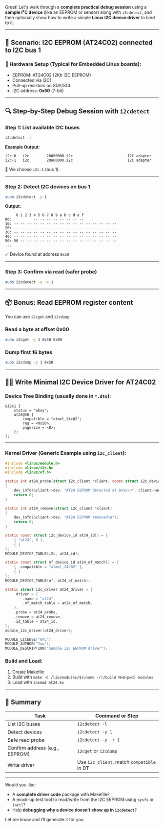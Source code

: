 Great! Let's walk through a **complete practical debug session** using a **sample I²C device** (like an EEPROM or sensor) along with `i2cdetect`, and then optionally show how to write a simple **Linux I2C device driver** to bind to it.

---

## 🧪 Scenario: I2C EEPROM (AT24C02) connected to I2C bus 1

### 🧰 Hardware Setup (Typical for Embedded Linux boards):

* EEPROM: AT24C02 (2Kb I2C EEPROM)
* Connected via I2C1
* Pull-up resistors on SDA/SCL
* I2C address: **0x50** (7-bit)

---

## 🔍 Step-by-Step Debug Session with `i2cdetect`

### Step 1: List available I2C buses

```bash
i2cdetect -l
```

**Example Output:**

```
i2c-0   i2c        20800000.i2c                         I2C adapter
i2c-1   i2c        20a00000.i2c                         I2C adapter
```

📌 We choose `i2c-1` (bus 1).

---

### Step 2: Detect I2C devices on bus 1

```bash
sudo i2cdetect -y 1
```

**Output:**

```
     0 1 2 3 4 5 6 7 8 9 a b c d e f
00:          -- -- -- -- -- -- -- --
10: -- -- -- -- -- -- -- -- -- -- -- -- -- -- -- --
20: -- -- -- -- -- -- -- -- -- -- -- -- -- -- -- --
30: -- -- -- -- -- -- -- -- -- -- -- -- -- -- -- --
40: -- -- -- -- -- -- -- -- -- -- -- -- -- -- -- --
50: 50 -- -- -- -- -- -- -- -- -- -- -- -- -- -- --
...
```

✅ Device found at address `0x50`

---

### Step 3: Confirm via read (safer probe)

```bash
sudo i2cdetect -y -r 1
```

---

## 📦 Bonus: Read EEPROM register content

You can use `i2cget` and `i2cdump`:

### Read a byte at offset 0x00

```bash
sudo i2cget -y 1 0x50 0x00
```

### Dump first 16 bytes

```bash
sudo i2cdump -y 1 0x50
```

---

## 🧑‍💻 Write Minimal I2C Device Driver for AT24C02

### Device Tree Binding (usually done in `*.dts`):

```dts
&i2c1 {
    status = "okay";
    at24@50 {
        compatible = "atmel,24c02";
        reg = <0x50>;
        pagesize = <8>;
    };
};
```

---

### Kernel Driver (Generic Example using `i2c_client`):

```c
#include <linux/module.h>
#include <linux/i2c.h>
#include <linux/of.h>

static int at24_probe(struct i2c_client *client, const struct i2c_device_id *id)
{
    dev_info(&client->dev, "AT24 EEPROM detected at 0x%x\n", client->addr);
    return 0;
}

static int at24_remove(struct i2c_client *client)
{
    dev_info(&client->dev, "AT24 EEPROM removed\n");
    return 0;
}

static const struct i2c_device_id at24_id[] = {
    { "at24", 0 },
    { }
};
MODULE_DEVICE_TABLE(i2c, at24_id);

static const struct of_device_id at24_of_match[] = {
    { .compatible = "atmel,24c02" },
    { }
};
MODULE_DEVICE_TABLE(of, at24_of_match);

static struct i2c_driver at24_driver = {
    .driver = {
        .name = "at24",
        .of_match_table = at24_of_match,
    },
    .probe = at24_probe,
    .remove = at24_remove,
    .id_table = at24_id,
};
module_i2c_driver(at24_driver);

MODULE_LICENSE("GPL");
MODULE_AUTHOR("You");
MODULE_DESCRIPTION("Sample I2C EEPROM driver");
```

### Build and Load:

1. Create Makefile
2. Build with `make -C /lib/modules/$(uname -r)/build M=$(pwd) modules`
3. Load with `insmod at24.ko`

---

## 🧾 Summary

| Task                           | Command or Step                            |
| ------------------------------ | ------------------------------------------ |
| List I2C buses                 | `i2cdetect -l`                             |
| Detect devices                 | `i2cdetect -y 1`                           |
| Safe read probe                | `i2cdetect -y -r 1`                        |
| Confirm address (e.g., EEPROM) | `i2cget` or `i2cdump`                      |
| Write driver                   | Use `i2c_client`, match `compatible` in DT |

---

Would you like:

* A **complete driver code** package with Makefile?
* A mock-up test tool to read/write from the I2C EEPROM using `sysfs` or `ioctl`?
* Help **debugging why a device doesn’t show up in `i2cdetect`**?

Let me know and I’ll generate it for you.
